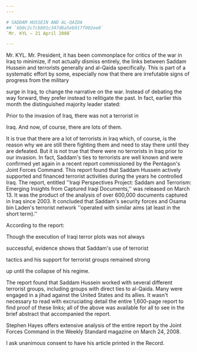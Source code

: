 ```yaml
---
---

# SADDAM HUSSEIN AND AL-QAIDA
## `6b0c2c7cb801c347d6a5eb917f002ee0`
`Mr. KYL — 21 April 2008`

---
```



Mr. KYL. Mr. President, it has been commonplace for critics of the 
war in Iraq to minimize, if not actually dismiss entirely, the links 
between Saddam Hussein and terrorists generally and al-Qaida 
specifically. This is part of a systematic effort by some, especially 
now that there are irrefutable signs of progress from the military


surge in Iraq, to change the narrative on the war. Instead of debating 
the way forward, they prefer instead to relitigate the past. In fact, 
earlier this month the distinguished majority leader stated:




 Prior to the invasion of Iraq, there was not a terrorist in 


 Iraq. And now, of course, there are lots of them.


It is true that there are a lot of terrorists in Iraq which, of 
course, is the reason why we are still there fighting them and need to 
stay there until they are defeated. But it is not true that there were 
no terrorists in Iraq prior to our invasion. In fact, Saddam's ties to 
terrorists are well known and were confirmed yet again in a recent 
report commissioned by the Pentagon's Joint Forces Command. This report 
found that Saddam Hussein actively supported and financed terrorist 
activities during the years he controlled Iraq. The report, entitled 
''Iraqi Perspectives Project: Saddam and Terrorism: Emerging Insights 
from Captured Iraqi Documents,'' was released on March 13. It was the 
product of the analysis of over 600,000 documents captured in Iraq 
since 2003. It concluded that Saddam's security forces and Osama bin 
Laden's terrorist network ''operated with similar aims (at least in the 
short term).''

According to the report:




 Though the execution of Iraqi terror plots was not always 


 successful, evidence shows that Saddam's use of terrorist 


 tactics and his support for terrorist groups remained strong 


 up until the collapse of his regime.


The report found that Saddam Hussein worked with several different 
terrorist groups, including groups with direct ties to al-Qaida. Many 
were engaged in a jihad against the United States and its allies. It 
wasn't necessary to read with excruciating detail the entire 1,600-page 
report to find proof of these links; all of the above was available for 
all to see in the brief abstract that accompanied the report.

Stephen Hayes offers extensive analysis of the entire report by the 
Joint Forces Command in the Weekly Standard magazine on March 24, 2008.

I ask unanimous consent to have his article printed in the Record.